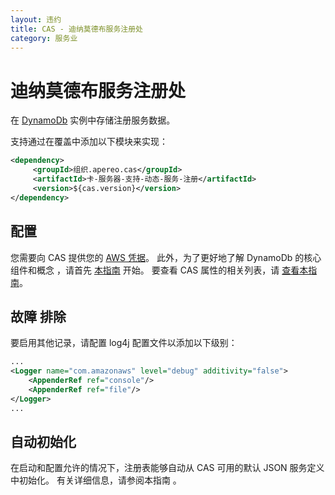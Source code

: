 ```yaml
---
layout: 违约
title: CAS - 迪纳莫德布服务注册处
category: 服务业
---
```


# 迪纳莫德布服务注册处

在 [DynamoDb](https://aws.amazon.com/dynamodb/) 实例中存储注册服务数据。

支持通过在覆盖中添加以下模块来实现：

```xml
<dependency>
     <groupId>组织.apereo.cas</groupId>
     <artifactId>卡-服务器-支持-动态-服务-注册</artifactId>
     <version>${cas.version}</version>
</dependency>
```

## 配置

您需要向 CAS 提供您的 [AWS 凭据](https://aws.amazon.com/console/)。 此外，为了更好地了解 DynamoDb 的核心组件和概念 ，请首先 [本指南](http://docs.aws.amazon.com/amazondynamodb/latest/developerguide/Introduction.html) 开始。 要查看 CAS 属性的相关列表，请 [查看本指南](../configuration/Configuration-Properties.html#dynamodb-service-registry)。

## 故障 排除

要启用其他记录，请配置 log4j 配置文件以添加以下级别：

```xml
...
<Logger name="com.amazonaws" level="debug" additivity="false">
    <AppenderRef ref="console"/>
    <AppenderRef ref="file"/>
</Logger>
...
```


## 自动初始化

在启动和配置允许的情况下，注册表能够自动从 CAS 可用的默认 JSON 服务定义中初始化。 有关详细信息，请参阅本指南</a> 。</p>